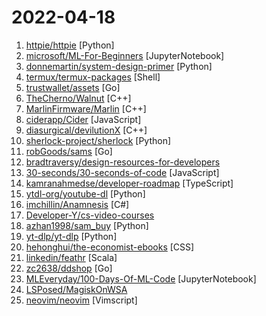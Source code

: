 # 2022-04-18

1. [httpie/httpie](https://github.com/httpie/httpie "As easy as /aitch-tee-tee-pie/ 🥧 Modern, user-friendly command-line HTTP client for the API era. JSON support, colors, sessions, downloads, plugins & more. https://twitter.com/httpie") [Python]
2. [microsoft/ML-For-Beginners](https://github.com/microsoft/ML-For-Beginners "12 weeks, 26 lessons, 52 quizzes, classic Machine Learning for all") [JupyterNotebook]
3. [donnemartin/system-design-primer](https://github.com/donnemartin/system-design-primer "Learn how to design large-scale systems. Prep for the system design interview. Includes Anki flashcards.") [Python]
4. [termux/termux-packages](https://github.com/termux/termux-packages "A build system and primary set of packages for Termux.") [Shell]
5. [trustwallet/assets](https://github.com/trustwallet/assets "A comprehensive, up-to-date collection of information about several thousands (!) of crypto tokens.") [Go]
6. [TheCherno/Walnut](https://github.com/TheCherno/Walnut "Walnut is a simple application framework for Vulkan and Dear ImGui apps") [C++]
7. [MarlinFirmware/Marlin](https://github.com/MarlinFirmware/Marlin "Marlin is an optimized firmware for RepRap 3D printers based on the Arduino platform. | Many commercial 3D printers come with Marlin installed. Check with your vendor if you need source code for your specific machine.") [C++]
8. [ciderapp/Cider](https://github.com/ciderapp/Cider "A new cross-platform Apple Music experience based on Electron and Vue.js written from scratch with performance in mind. 🚀") [JavaScript]
9. [diasurgical/devilutionX](https://github.com/diasurgical/devilutionX "Diablo build for modern operating systems") [C++]
10. [sherlock-project/sherlock](https://github.com/sherlock-project/sherlock "🔎 Hunt down social media accounts by username across social networks") [Python]
11. [robGoods/sams](https://github.com/robGoods/sams "山姆抢购") [Go]
12. [bradtraversy/design-resources-for-developers](https://github.com/bradtraversy/design-resources-for-developers "Curated list of design and UI resources from stock photos, web templates, CSS frameworks, UI libraries, tools and much more") 
13. [30-seconds/30-seconds-of-code](https://github.com/30-seconds/30-seconds-of-code "Short JavaScript code snippets for all your development needs") [JavaScript]
14. [kamranahmedse/developer-roadmap](https://github.com/kamranahmedse/developer-roadmap "Roadmap to becoming a developer in 2022") [TypeScript]
15. [ytdl-org/youtube-dl](https://github.com/ytdl-org/youtube-dl "Command-line program to download videos from YouTube.com and other video sites") [Python]
16. [imchillin/Anamnesis](https://github.com/imchillin/Anamnesis "A standalone tool that allows the user a greater degree of flexibility for making creative and interesting screenshots.") [C#]
17. [Developer-Y/cs-video-courses](https://github.com/Developer-Y/cs-video-courses "List of Computer Science courses with video lectures.") 
18. [azhan1998/sam_buy](https://github.com/azhan1998/sam_buy "山姆买菜") [Python]
19. [yt-dlp/yt-dlp](https://github.com/yt-dlp/yt-dlp "A youtube-dl fork with additional features and fixes") [Python]
20. [hehonghui/the-economist-ebooks](https://github.com/hehonghui/the-economist-ebooks "经济学人(含音频)、纽约客、自然、新科学人、卫报、科学美国人、连线、大西洋月刊、国家地理等英语杂志免费下载、订阅(kindle推送),支持epub、mobi、pdf格式, 每周更新. The Economist 、The New Yorker 、Nature、The Atlantic 、New Scientist、The Guardian、Scientific American、Wired magazines, free download and subscription for kindle, mobi、epub、pdf format.") [CSS]
21. [linkedin/feathr](https://github.com/linkedin/feathr "Feathr – An Enterprise-Grade, High Performance Feature Store") [Scala]
22. [zc2638/ddshop](https://github.com/zc2638/ddshop "一个以 叮咚买菜自动抢购 为案例的自动化程序") [Go]
23. [MLEveryday/100-Days-Of-ML-Code](https://github.com/MLEveryday/100-Days-Of-ML-Code "100-Days-Of-ML-Code中文版") [JupyterNotebook]
24. [LSPosed/MagiskOnWSA](https://github.com/LSPosed/MagiskOnWSA "Integrate Magisk root and Google Apps (OpenGApps) into WSA (Windows Subsystem for Android)") 
25. [neovim/neovim](https://github.com/neovim/neovim "Vim-fork focused on extensibility and usability") [Vimscript]
